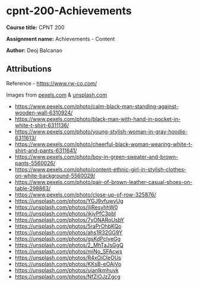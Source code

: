 # cpnt-200-Achievements
**Course title:** CPNT 200

**Assignment name:** Achievements - Content

**Author:** Deoj Balcanao

## Attributions
Reference - https://www.rw-co.com/

Images from [pexels.com](https://www.pexels.com/) & [unsplash.com](https://unsplash.com/)

- https://www.pexels.com/photo/calm-black-man-standing-against-wooden-wall-6310924/
- https://www.pexels.com/photo/black-man-with-hand-in-pocket-in-white-t-shirt-6311136/
- https://www.pexels.com/photo/young-stylish-woman-in-gray-hoodie-6311613/
- https://www.pexels.com/photo/cheerful-black-woman-wearing-white-t-shirt-and-pants-6311641/
- https://www.pexels.com/photo/boy-in-green-sweater-and-brown-pants-5560026/
- https://www.pexels.com/photo/content-ethnic-girl-in-stylish-clothes-on-white-background-5560029/
- https://www.pexels.com/photo/pair-of-brown-leather-casual-shoes-on-table-298863/
- https://www.pexels.com/photo/close-up-of-row-325876/
- https://unsplash.com/photos/YGJ9vfuwyUg
- https://unsplash.com/photos/iIjResyhhW0
- https://unsplash.com/photos/ikjvPfC3pbI
- https://unsplash.com/photos/7yONARoUsbY
- https://unsplash.com/photos/5raPrOhbKQo
- https://unsplash.com/photos/ahs1R32GG9Y
- https://unsplash.com/photos/gsKdPcIyeGg
- https://unsplash.com/photos/2_MhTaJsGgQ
- https://unsplash.com/photos/miNo_SFAcws
- https://unsplash.com/photos/R4xOiCIeOUs
- https://unsplash.com/photos/KKsB-eOAjVo
- https://unsplash.com/photos/uianIkmhuvk
- https://unsplash.com/photos/NfZiOJzZgcg
